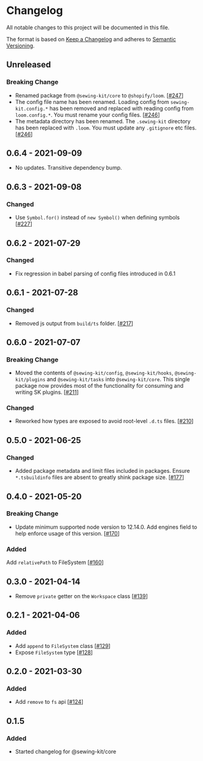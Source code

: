 # Changelog

All notable changes to this project will be documented in this file.

The format is based on [Keep a Changelog](http://keepachangelog.com/en/1.0.0/)
and adheres to [Semantic Versioning](http://semver.org/spec/v2.0.0.html).

## Unreleased

### Breaking Change

- Renamed package from `@sewing-kit/core` to `@shopify/loom`. [[#247](https://github.com/Shopify/loom/pull/247)]
- The config file name has been renamed. Loading config from `sewing-kit.config.*` has been removed and replaced with reading config from `loom.config.*`. You must rename your config files. [[#246](https://github.com/Shopify/loom/pull/246)]
- The metadata directory has been renamed. The `.sewing-kit` directory has been replaced with `.loom`. You must update any `.gitignore` etc files. [[#246](https://github.com/Shopify/loom/pull/246)]

## 0.6.4 - 2021-09-09

- No updates. Transitive dependency bump.

## 0.6.3 - 2021-09-08

### Changed

- Use `Symbol.for()` instead of `new Symbol()` when defining symbols [[#227](https://github.com/Shopify/loom/pull/227)]

## 0.6.2 - 2021-07-29

### Changed

- Fix regression in babel parsing of config files introduced in 0.6.1

## 0.6.1 - 2021-07-28

### Changed

- Removed js output from `build/ts` folder. [[#217](https://github.com/Shopify/loom/pull/217)]

## 0.6.0 - 2021-07-07

### Breaking Change

- Moved the contents of `@sewing-kit/config`, `@sewing-kit/hooks`, `@sewing-kit/plugins` and `@sewing-kit/tasks` into `@sewing-kit/core`. This single package now provides most of the functionality for consuming and writing SK plugins. [[#211](https://github.com/Shopify/loom/pull/211)]

### Changed

- Reworked how types are exposed to avoid root-level `.d.ts` files. [[#210](https://github.com/Shopify/loom/pull/210)]

## 0.5.0 - 2021-06-25

### Changed

- Added package metadata and limit files included in packages. Ensure `*.tsbuildinfo` files are absent to greatly shink package size. [[#177](https://github.com/Shopify/loom/pull/177)]

## 0.4.0 - 2021-05-20

### Breaking Change

- Update minimum supported node version to 12.14.0. Add engines field to help enforce usage of this version. [[#170](https://github.com/Shopify/loom/pull/170)]

### Added

Add `relativePath` to FileSystem [[#160](https://github.com/Shopify/loom/pull/160)]

## 0.3.0 - 2021-04-14

- Remove `private` getter on the `Workspace` class [[#139](https://github.com/Shopify/loom/pull/139)]

## 0.2.1 - 2021-04-06

### Added

- Add `append` to `FileSystem` class [[#129](https://github.com/Shopify/loom/pull/129)]
- Expose `FileSystem` type [[#128](https://github.com/Shopify/loom/pull/128)]

## 0.2.0 - 2021-03-30

### Added

- Add `remove` to `fs` api [[#124](https://github.com/Shopify/loom/pull/124)]

## 0.1.5

### Added

- Started changelog for @sewing-kit/core
